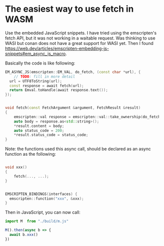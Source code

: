 # The easiest way to use fetch in WASM

Use the embedded JavaScript snippets. I have tried using the emscripten's fetch API, but it was not working in a waitable request. 
Was thinking to use WASI but conan does not have a great support for WASI yet. Then I found https://web.dev/articles/emscripten-embedding-js-snippets#em_async_js_macro.

Basically the code is like following:
```c++
EM_ASYNC_JS(emscripten::EM_VAL, do_fetch, (const char *url), {
    // TODO: fill in more detail
  url = UTF8ToString(url);
  const response = await fetch(url);
  return Emval.toHandle(await response.text());
});


void fetch(const FetchArgument &argument, FetchResult &result)
{
    emscripten::val response = emscripten::val::take_ownership(do_fetch( argument.url.c_str()));
    auto body = response.as<std::string>();
    *result.content = body;
    auto status_code = 200;
    *result.status_code = status_code;
}
```

Note: the functions used this async call, should be declared as an async function as the following:
```c++

void xxx() 
{
    fetch(..., ...);
}


EMSCRIPTEN_BINDINGS(interfaces) {
  emscripten::function("xxx", &xxx);
}
```

Then in JavaScript, you can now call:
```js
import M  from "./build/m.js"

M().then(async b => {
  await b.xxx()
})

```